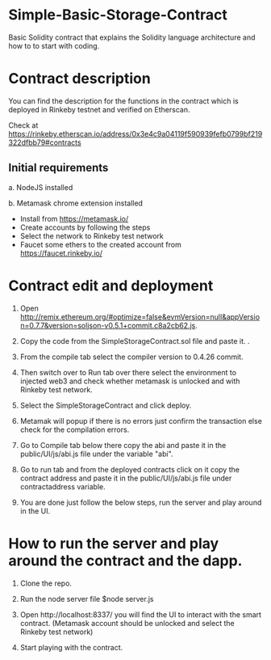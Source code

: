 # Simple-Basic-Storage-Contract
Basic Solidity contract that explains the Solidity language architecture and how to to start with coding.

# Contract description

You can find the description for the functions in the contract which is deployed in Rinkeby testnet and verified on Etherscan.

Check at https://rinkeby.etherscan.io/address/0x3e4c9a04119f590939fefb0799bf219322dfbb79#contracts

## Initial requirements

a. NodeJS installed

b. Metamask chrome extension installed 

 - Install from https://metamask.io/
 - Create accounts by following the steps
 - Select the network to Rinkeby test network
 - Faucet some ethers to the created account from https://faucet.rinkeby.io/

# Contract edit and deployment

1. Open http://remix.ethereum.org/#optimize=false&evmVersion=null&appVersion=0.7.7&version=soljson-v0.5.1+commit.c8a2cb62.js.

2. Copy the code from the SimpleStorageContract.sol file and paste it.
.
3. From the compile tab select the compiler version to 0.4.26 commit.

4. Then switch over to Run tab over there select the environment to injected web3 and check whether metamask is unlocked and with Rinkeby test network.

5. Select the SimpleStorageContract and click deploy.

6. Metamak will popup if there is no errors just confirm the transaction else check for the compilation errors.

7. Go to Compile tab below there copy the abi and paste it in the public/UI/js/abi.js file under the variable "abi".

8. Go to run tab and from the deployed contracts click on it copy the contract address and paste it in the public/UI/js/abi.js file under contractaddress variable.

9. You are done just follow the below steps, run the server and play around in the UI.
 

# How to run the server and play around the contract and the dapp.

1. Clone the repo.

2. Run the node server file  $node server.js

3. Open http://localhost:8337/ you will find the UI to interact with the smart contract. (Metamask account should be unlocked and select the Rinkeby test network)

4. Start playing with the contract.

